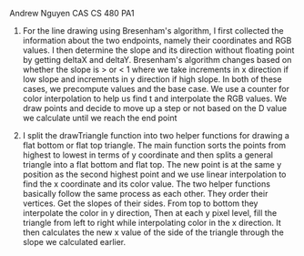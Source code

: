 Andrew Nguyen
CAS CS 480
PA1

1. For the line drawing using Bresenham's algorithm, I first collected the information about the two endpoints, namely their coordinates and RGB values. I then determine the slope and its direction without floating point by getting deltaX and deltaY. Bresenham's algorithm changes based on whether the slope is > or < 1 where we take increments in x direction if low slope and increments in y direction if high slope. In both of these cases, we precompute values and the base case. We use a counter for color interpolation to help us find t and interpolate the RGB values. We draw points and decide to move up a step or not based on the D value we calculate until we reach the end point

2. I split the drawTriangle function into two helper functions for drawing a flat bottom or flat top triangle. The main function sorts the points from highest to lowest in terms of y coordinate and then splits a general triangle into a flat bottom and flat top. The new point is at the same y position as the second highest point and we use linear interpolation to find the x coordinate and its color value. The two helper functions basically follow the same process as each other. They order their vertices. Get the slopes of their sides. From top to bottom they interpolate the color in y direction, Then at each y pixel level, fill the triangle from left to right while interpolating color in the x direction. It then calculates the new x value of the side of the triangle through the slope we calculated earlier.